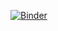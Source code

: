 [![Binder](https://mybinder.org/badge_logo.svg)](https://mybinder.org/v2/gh/CYoung49/Python/master)
